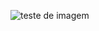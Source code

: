 ![teste de imagem](http://127.0.0.1:5500/generate-yt-thumbnail/?channelId=UCPmM6RAkfC0CY2gGudIhWQA&videoId=cnIYisCYlzM)

